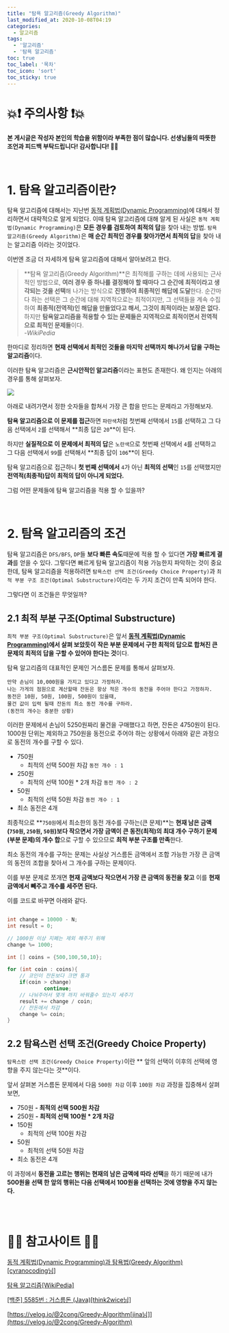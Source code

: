 ```yaml
---
title: "탐욕 알고리즘(Greedy Algorithm)"
last_modified_at: 2020-10-08T04:19
categories: 
  - 알고리즘
tags: 
  - '알고리즘' 
  - '탐욕 알고리즘'
toc: true
toc_label: '목차'
toc_icon: 'sort'
toc_sticky: true
---
```

# 💥❗ 주의사항 ❗💥
**본 게시글은 작성자 본인의 학습을 위함이라 부족한 점이 많습니다.
선생님들의 따뜻한 조언과 피드백 부탁드립니다! 감사합니다! 🙇‍♂️**

<br>

# 1. 탐욕 알고리즘이란?

탐욕 알고리즘에 대해서는 지난번 [동적 계획법(Dynamic Programming)](https://velog.io/@gillog/%EB%8F%99%EC%A0%81-%EA%B3%84%ED%9A%8D%EB%B2%95Dynamic-Programming)에 대해서 정리하면서 대략적으로 알게 되었다.
이때 탐욕 알고리즘에 대해 알게 된 사실은 
`동적 계획법(Dynamic Programming)`은 **모든 경우를 검토하여 최적의 답**을 찾아 내는 방법. 
`탐욕 알고리즘(Greedy Algorithm)`은 **매 순간 최적인 경우를 찾아가면서 최적의 답**을 찾아 내는 알고리즘 이라는 것이었다.

이번엔 조금 더 자세하게 탐욕 알고리즘에 대해서 알아보려고 한다.

> **탐욕 알고리즘(Greedy Algorithm)**은 최적해를 구하는 데에 사용되는 근사적인 방법으로, **여러 경우 중 하나를 결정해야 할 때마다 그 순간에 최적이라고 생각되는 것을 선택**해 나가는 방식으로 **진행하여 최종적인 해답에 도달**한다. 
순간마다 하는 선택은 그 순간에 대해 지역적으로는 최적이지만, 그 선택들을 계속 수집하여 **최종적(전역적)인 해답을 만들었다고 해서, 그것이 최적이라는 보장은 없다.** 하지만 **탐욕알고리즘을 적용할 수 있는 문제들은 지역적으로 최적이면서 전역적으로 최적인 문제들**이다.<br> _-WikiPedia_

한마디로 정리하면 **현재 선택에서 최적인 것들을 마지막 선택까지 해나가서 답을 구하는 알고리즘**이다.

이러한 탐욕 알고리즘은 **근시안적인 알고리즘**이라는 표현도 존재한다.
왜 인지는 아래의 경우를 통해 살펴보자.


![](https://images.velog.io/images/gillog/post/a948b816-bebc-4989-b507-78f6f1d03324/bandicam_2020-10-08_09-47-01-529-removebg-preview.png)


아래로 내려가면서 정한 숫자들을 합쳐서 가장 큰 합을 만드는 문제라고 가정해보자.

**탐욕 알고리즘으로 이 문제를 접근**하면 `파란색`처럼 첫번째 선택에서 `15`를 선택하고 그 다음 선택에서 `2`를 선택해서 **최종 답은 `20`**이 된다.

하지만 **실질적으로 이 문제에서 최적의 답**은 `노란색`으로 첫번째 선택에서 `4`를 선택하고 그 다음 선택에서 `99`를 선택해서 **최종 답이 `106`**이 된다.

탐욕 알고리즘으로 접근하니 **첫 번째 선택에서** `4`가 아닌 **최적의 선택**인 `15`를 선택했지만 **전역적(최종적)답이 최적의 답이 아니게 되었다.**


그럼 어떤 문제들에 탐욕 알고리즘을 적용 할 수 있을까?

<br>

# 2. 탐욕 알고리즘의 조건

탐욕 알고리즘은 `DFS/BFS`, `DP`들 **보다 빠른 속도**때문에 적용 할 수 있다면 **가장 빠르게 결과**를 얻을 수 있다.
그렇다면 빠르게 탐욕 알고리즘이 적용 가능한지 파악하는 것이 중요한데, 탐욕 알고리즘을 적용하려면 `탐욕스런 선택 조건(Greedy Choice Property)`과 `최적 부분 구조 조건(Optimal Substructure)`이라는 두 가지 조건이 만족 되어야 한다.

그렇다면 이 조건들은 무엇일까?


## 2.1 최적 부분 구조(Optimal Substructure)

`최적 부분 구조(Optimal Substructure)`은 앞서 **[동적 계획법(Dynamic Programming)](https://velog.io/@gillog/%EB%8F%99%EC%A0%81-%EA%B3%84%ED%9A%8D%EB%B2%95Dynamic-Programming)에서 살펴 보았듯이** **작은 부분 문제에서 구한 최적의 답으로 합쳐진 큰 문제의 최적의 답을 구할 수 있어야 한다는 것**이다.

탐욕 알고리즘의 대표적인 문제인 거스름돈 문제를 통해서 살펴보자.

```
만약 손님이 10,000원을 가지고 있다고 가정하자.
나는 가게의 점원으로 계산할때 잔돈은 항상 적은 개수의 동전을 주어야 한다고 가정하자.
동전은 10원, 50원, 100원, 500원이 있을때,
물건 값이 입력 될때 잔돈의 최소 동전 개수를 구하라.
(동전의 개수는 충분한 상황)
```

이러한 문제에서 손님이 5250원짜리 물건을 구매했다고 하면, 잔돈은 4750원이 된다.
1000원 단위는 제외하고 750원을 동전으로 주어야 하는 상황에서 아래와 같은 과정으로 동전의 개수를 구할 수 있다.

- 750원
	- 최적의 선택 500원 차감 `동전 개수 : 1`
- 250원
	- 최적의 선택 100원 * 2개 차감 `동전 개수 : 2`
- 50원
	- 최적의 선택 50원 차감 `동전 개수 : 1`
- 최소 동전은 4개

최종적으로 **`750원`에서 최소한의 동전 개수를 구하는(큰 문제)**는 **현재 남은 금액(`750원`, `250원`, `50원`)보다 작으면서 가장 금액이 큰 동전(최적)의 최대 개수 구하기 문제(부분 문제)의 개수 합**으로 구할 수 있으므로 **최적 부분 구조를 만족**한다.

최소 동전의 개수를 구하는 문제는 사실상 거스름돈 금액에서 조합 가능한 가장 큰 금액의 동전의 조합을 찾아서 그 개수를 구하는 문제이다.

이를 부분 문제로 쪼개면 **현재 금액보다 작으면서 가장 큰 금액의 동전을 찾고** 이를 **현재 금액에서 빼주고 개수를 세주면 된다.**

이를 코드로 바꾸면 아래와 같다.

```java

int change = 10000 - N;
int result = 0;

// 1000원 이상 지폐는 제외 해주기 위해
change %= 1000;

int [] coins = {500,100,50,10};

for (int coin : coins){
	// 코인이 잔돈보다 크면 통과
	if(coin > change)
    	    continue;
    // 나눠주어서 몇개 까지 바꿔줄수 있는지 세주기    
    result += change / coin;
    // 잔돈에서 차감
    change %= coin;
}

```




## 2.2 탐욕스런 선택 조건(Greedy Choice Property)
 
`탐욕스런 선택 조건(Greedy Choice Property)`이란 ** 앞의 선택이 이후의 선택에 영향을 주지 않는다는 것**이다.


앞서 살펴본 거스름돈 문제에서 다음 `500원 차감` 이후 `100원 차감` 과정을 집중해서 살펴보면,

- 750원
**- 최적의 선택 500원 차감**
- 250원
**- 최적의 선택 100원 * 2개 차감**
- 150원
	- 최적의 선택 100원 차감
- 50원
	- 최적의 선택 50원 차감
- 최소 동전은 4개


이 과정에서 **동전을 고르는 행위는 현재의 남은 금액에 따라 선택**을 하기 때문에 내가 **500원을 선택 한 앞의 행위는 다음 선택에서 100원을 선택하는 것에 영향을 주지 않는다.**

<br>


<br>

# 🙆‍♂️ 참고사이트 🙇‍♂️

[동적 계획법(Dynamic Programming)과 탐욕법(Greedy Algorithm)[cyranocoding님]](https://velog.io/@cyranocoding/%EB%8F%99%EC%A0%81-%EA%B3%84%ED%9A%8D%EB%B2%95Dynamic-Programming%EA%B3%BC-%ED%83%90%EC%9A%95%EB%B2%95Greedy-Algorithm-3yjyoohia5)


[탐욕 알고리즘[WikiPedia]](https://ko.wikipedia.org/wiki/%ED%83%90%EC%9A%95_%EC%95%8C%EA%B3%A0%EB%A6%AC%EC%A6%98)

[[백준] 5585번 : 거스름돈 (Java)[think2wice님]](https://velog.io/@think2wice/Greedy-%EB%B0%B1%EC%A4%80-%EB%AC%B8%EC%A0%9C-5585%EB%B2%88-%EA%B1%B0%EC%8A%A4%EB%A6%84%EB%8F%88-%EC%9E%90%EB%B0%94)

[https://velog.io/@2cong/Greedy-Algorithm[jina님]](https://velog.io/@2cong/Greedy-Algorithm)

[]()

